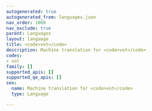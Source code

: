 ```yaml
---
autogenerated: true
autogenerated_from: languages.json
nav_order: 1000
nav_exclude: true
parent: Languages
layout: language
title: <code>vot</code>
description: Machine translation for <code>vot</code>
codes:
- vot
family: []
supported_apis: []
supported_qe_apis: []
seo:
  name: Machine translation for <code>vot</code>
  type: Language

---
```


